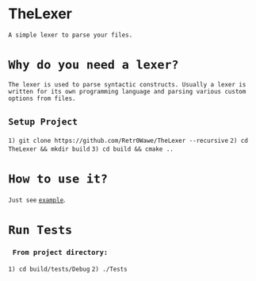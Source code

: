 # TheLexer
``A simple lexer to parse your files.``
# ``Why do you need a lexer?``
``The lexer is used to parse syntactic constructs. Usually a lexer is written for its own programming language and parsing various custom options from files.``
## ``Setup Project``
``1) git clone https://github.com/Retr0Wawe/TheLexer --recursive``
``2) cd TheLexer && mkdir build``
``3) cd build && cmake ..``
# ``How to use it?``
``Just see`` [``example``](https://github.com/Retr0Wawe/TheLexer/tree/main/example).
# ``Run Tests``
 ### `` From project directory:``
 ``1) cd build/tests/Debug``
 ``2) ./Tests``
